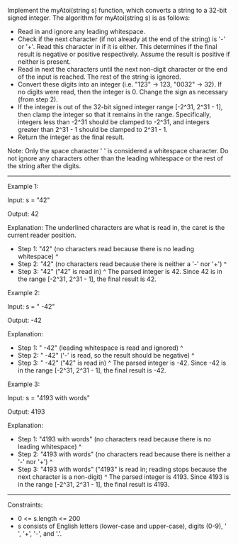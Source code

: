 Implement the myAtoi(string s) function, which converts a string to a 32-bit signed integer.
The algorithm for myAtoi(string s) is as follows:
- Read in and ignore any leading whitespace.
- Check if the next character (if not already at the end of the string) is '-' or '+'. Read this character in if it is either. This determines if the final result is negative or positive respectively. Assume the result is positive if neither is present.
- Read in next the characters until the next non-digit character or the end of the input is reached. The rest of the string is ignored.
- Convert these digits into an integer (i.e. "123" -> 123, "0032" -> 32). If no digits were read, then the integer is 0. Change the sign as necessary (from step 2).
- If the integer is out of the 32-bit signed integer range [-2^31, 2^31 - 1], then clamp the integer so that it remains in the range. Specifically, integers less than -2^31 should be clamped to -2^31, and integers greater than 2^31 - 1 should be clamped to 2^31 - 1.
- Return the integer as the final result.

Note:
Only the space character ' ' is considered a whitespace character.
Do not ignore any characters other than the leading whitespace or the rest of the string after the digits.

---

Example 1:

Input: s = "42"

Output: 42

Explanation: The underlined characters are what is read in, the caret is the current reader position.

- Step 1: "42" (no characters read because there is no leading whitespace)
         ^
- Step 2: "42" (no characters read because there is neither a '-' nor '+')
         ^
- Step 3: "42" ("42" is read in)
           ^
The parsed integer is 42.
Since 42 is in the range [-2^31, 2^31 - 1], the final result is 42.

Example 2:

Input: s = "   -42"

Output: -42

Explanation:
- Step 1: "   -42" (leading whitespace is read and ignored)
            ^
- Step 2: "   -42" ('-' is read, so the result should be negative)
             ^
- Step 3: "   -42" ("42" is read in)
               ^
The parsed integer is -42.
Since -42 is in the range [-2^31, 2^31 - 1], the final result is -42.

Example 3:

Input: s = "4193 with words"

Output: 4193

Explanation:
- Step 1: "4193 with words" (no characters read because there is no leading whitespace)
         ^
- Step 2: "4193 with words" (no characters read because there is neither a '-' nor '+')
         ^
- Step 3: "4193 with words" ("4193" is read in; reading stops because the next character is a non-digit)
             ^
The parsed integer is 4193.
Since 4193 is in the range [-2^31, 2^31 - 1], the final result is 4193.

---

Constraints:
- 0 <= s.length <= 200
- s consists of English letters (lower-case and upper-case), digits (0-9), ' ', '+', '-', and '.'.